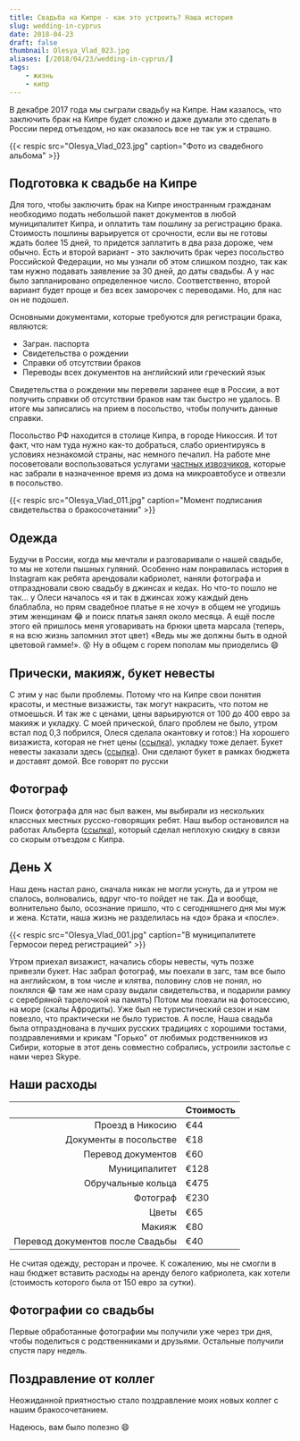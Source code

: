 ```yaml
---
title: Свадьба на Кипре - как это устроить? Наша история
slug: wedding-in-cyprus
date: 2018-04-23
draft: false
thumbnail: Olesya_Vlad_023.jpg
aliases: [/2018/04/23/wedding-in-cyprus/]
tags:
    - жизнь
    - кипр
---
```


В декабре 2017 года мы сыграли свадьбу на Кипре. Нам казалось, что заключить брак на Кипре будет
сложно и даже думали это сделать в России перед отъездом, но как оказалось все не так уж и страшно.

{{< respic src="Olesya_Vlad_023.jpg" caption="Фото из свадебного альбома" >}}

## Подготовка к свадьбе на Кипре

Для того, чтобы заключить брак на Кипре иностранным гражданам необходимо подать небольшой пакет
документов в любой муниципалитет Кипра, и оплатить там пошлину за регистрацию брака. Стоимость
пошлины варьируется от срочности, если вы не готовы ждать более 15 дней, то придется заплатить в два
раза дороже, чем обычно. Есть и второй вариант - это заключить брак через посольство Российской
Федерации, но мы узнали об этом слишком поздно, так как там нужно подавать заявление за 30 дней, до
даты свадьбы. А у нас было запланировано определенное число. Соответственно, второй вариант будет
проще и без всех заморочек с переводами. Но, для нас он не подошел.

Основными документами, которые требуются для регистрации брака, являются:

-   Загран. паспорта
-   Свидетельства о рождении
-   Справки об отсутствии браков
-   Переводы всех документов на английский или греческий язык

Свидетельства о рождении мы перевели заранее еще в России, а вот получить справки об отсутствии
браков нам так быстро не удалось. В итоге мы записались на прием в посольство, чтобы получить данные
справки.

Посольство РФ находится в столице Кипра, в городе Никоссия. И тот факт, что нам туда нужно как-то
добраться, слабо ориентируясь в условиях незнакомой страны, нас немного печалил. На работе мне
посоветовали воспользоваться услугами [частных извозчиков](http://www.travelexpress.com.cy/en-us/),
которые нас забрали в назначенное время из дома на микроавтобусе и отвезли в посольство.

{{< respic src="Olesya_Vlad_011.jpg" caption="Момент подписания свидетельства о бракосочетании" >}}

## Одежда

Будучи в России, когда мы мечтали и разговаривали о нашей свадьбе, то мы не хотели пышных гуляний.
Особенно нам понравилась история в Instagram как ребята арендовали кабриолет, наняли фотографа и
отпраздновали свою свадьбу в джинсах и кедах. Но что-то пошло не так... у Олеси началось «я и так в
джинсах хожу каждый день блаблабла, но прям свадебное платье я не хочу» в общем не угодишь этим
женщинам :joy: и поиск платья занял около месяца. А ещё после этого ей пришлось меня уговаривать на
брюки цвета марсала (теперь, я на всю жизнь запомнил этот цвет) «Ведь мы же должны быть в одной
цветовой гамме!». :dizzy_face: Ну в общем с горем пополам мы приоделись :smile:

## Прически, макияж, букет невесты

С этим у нас были проблемы. Потому что на Кипре свои понятия красоты, и местные визажисты, так могут
накрасить, что потом не отмоешься. И так же с ценами, цены варьируются от 100 до 400 евро за макияж
и укладку. С моей прической, благо проблем не было, утром встал под 0,3 побрился, Олеся сделала
окантовку и готов:) На хорошего визажиста, которая не гнет цены
([ссылка](https://www.instagram.com/stilist_na_kipre/)), укладку тоже делает. Букет невесты заказали
здесь ([ссылка](https://vk.com/id32405608)). Они сделают букет в рамках бюджета и доставят домой.
Все говорят по русски

## Фотограф

Поиск фотографа для нас был важен, мы выбирали из нескольких классных местных русско-говорящих
ребят. Наш выбор остановился на работах Альберта ([ссылка](https://albertowy.wixsite.com/akra)),
который сделал неплохую скидку в связи со скорым отъездом с Кипра.

## День Х

Наш день настал рано, сначала никак не могли уснуть, да и утром не спалось, волновались, вдруг
что-то пойдет не так. Да и вообще, волнительно было, осознание пришло, что с сегодняшнего дня мы муж
и жена. Кстати, наша жизнь не разделилась на «до» брака и «после».

{{< respic src="Olesya_Vlad_001.jpg" caption="В муниципалитете Гермосои перед регистрацией" >}}

Утром приехал визажист, начались сборы невесты, чуть позже привезли букет. Нас забрал фотограф, мы
поехали в загс, там все было на английском, в том числе и клятва, половину слов не понял, но
поклялся :joy: там же нам сразу выдали свидетельства, и подарили рамку с серебряной тарелочкой на
память) Потом мы поехали на фотосессию, на море (скалы Афродиты). Уже был не туристический сезон и
нам повезло, что практически не было туристов. А после, Наша свадьба была отпразднована в лучших
русских традициях с хорошими тостами, поздравлениями и крикам "Горько" от любимых родственников из
Сибири, которые в этот день совместно собрались, устроили застолье с нами через Skype.

## Наши расходы

|                                  | Стоимость |
| -------------------------------: | --------- |
|                 Проезд в Никосию | €44       |
|           Документы в посольстве | €18       |
|               Перевод документов | €60       |
|                    Муниципалитет | €128      |
|               Обручальные кольца | €475      |
|                         Фотограф | €230      |
|                            Цветы | €65       |
|                           Макияж | €80       |
| Перевод документов после Свадьбы | €40       |

Не считая одежду, ресторан и прочее. К сожалению, мы не смогли в наш бюджет вставить расходы на
аренду белого кабриолета, как хотели (стоимость которого была от 150 евро за сутки).

## Фотографии со свадьбы

Первые обработанные фотографии мы получили уже через три дня, чтобы поделиться с родственниками и
друзьями. Остальные получили спустя пару недель.

## Поздравление от коллег

Неожиданной приятностью стало поздравление моих новых коллег с нашим бракосочетанием.

Надеюсь, вам было полезно :smile:
